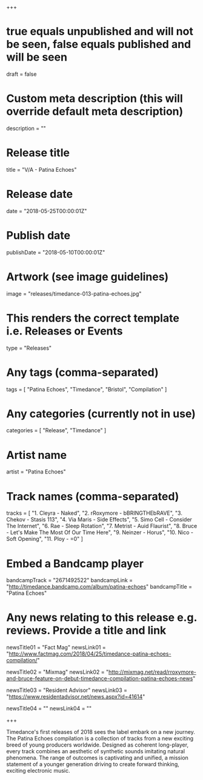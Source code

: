 +++

# true equals unpublished and will not be seen, false equals published and will be seen
draft = false

# Custom meta description (this will override default meta description)
description = ""

# Release title
title = "V/A - Patina Echoes"

# Release date
date = "2018-05-25T00:00:01Z"

# Publish date
publishDate = "2018-05-10T00:00:01Z"

# Artwork (see image guidelines)
image = "releases/timedance-013-patina-echoes.jpg"

# This renders the correct template i.e. Releases or Events
type = "Releases"

# Any tags (comma-separated)
tags = [ 
	"Patina Echoes", 
	"Timedance",
	"Bristol",
	"Compilation"
]

# Any categories (currently not in use)
categories = [ 
	"Release", 
	"Timedance" 
]

# Artist name
artist = "Patina Echoes"

# Track names (comma-separated)
tracks = [
	"1. Cleyra - Naked",
	"2. rRoxymore - bBRINGTHEbRAVE",
	"3. Chekov - Stasis 113",
	"4. Via Maris - Side Effects",
	"5. Simo Cell - Consider The Internet",
	"6. Rae - Sleep Rotation",
	"7. Metrist - Auid Flaurist",
	"8. Bruce - Let's Make The Most Of Our Time Here",
	"9. Neinzer - Horus",
	"10. Nico - Soft Opening",
	"11. Ploy - =0"
]

# Embed a Bandcamp player
bandcampTrack = "2671492522"
bandcampLink = "http://timedance.bandcamp.com/album/patina-echoes"
bandcampTitle = "Patina Echoes"

# Any news relating to this release e.g. reviews. Provide a title and link
newsTitle01 = "Fact Mag"
newsLink01 = "http://www.factmag.com/2018/04/25/timedance-patina-echoes-compilation/"

newsTitle02 = "Mixmag"
newsLink02 = "http://mixmag.net/read/rroxymore-and-bruce-feature-on-debut-timedance-compilation-patina-echoes-news"

newsTitle03 = "Resident Advisor"
newsLink03 = "https://www.residentadvisor.net/news.aspx?id=41614"

newsTitle04 = ""
newsLink04 = ""

+++

<!-- Provide a summary/statement below -->
Timedance's first releases of 2018 sees the label embark on a new journey. 
The Patina Echoes compilation is a collection of tracks from a new exciting breed of young producers worldwide. 
Designed as coherent long-player, every track combines an aesthetic of synthetic sounds imitating natural phenomena. 
The range of outcomes is captivating and unified, a mission statement of a younger generation driving to create forward thinking, 
exciting electronic music.

